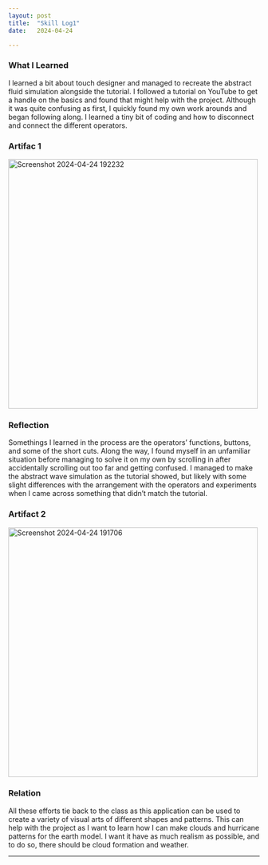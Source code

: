 ```yaml
---
layout: post
title:  "Skill Log1"
date:   2024-04-24 

---
```


### What I Learned
I learned a bit about touch designer and managed to recreate the abstract fluid simulation alongside the tutorial. I followed a tutorial on YouTube to get a handle on the basics and found that might help with the project. Although it was quite confusing as first, I quickly found my own work arounds and began following along. I learned a tiny bit of coding and how to disconnect and connect the different operators.

### Artifac 1
<img width="500" alt="Screenshot 2024-04-24 192232" src="https://github.com/doubletran/engr352/assets/168025283/a370f7d5-2fc1-432c-9fee-62cf40b2d2ec">

### Reflection
Somethings I learned in the process are the operators’ functions, buttons, and some of the short cuts. Along the way, I found myself in an unfamiliar situation before managing to solve it on my own by scrolling in after accidentally scrolling out too far and getting confused. I managed to make the abstract wave simulation as the tutorial showed, but likely with some slight differences with the arrangement with the operators and experiments when I came across something that didn’t match the tutorial.

### Artifact 2
<img width="500" alt="Screenshot 2024-04-24 191706" src="https://github.com/doubletran/engr352/assets/168025283/19bd0005-9512-4d1e-9720-eedeffb880f7">

### Relation
All these efforts tie back to the class as this application can be used to create a variety of visual arts of different shapes and patterns. This can help with the project as I want to learn how I can make clouds and hurricane patterns for the earth model. I want it have as much realism as possible, and to do so, there should be cloud formation and weather.

---

